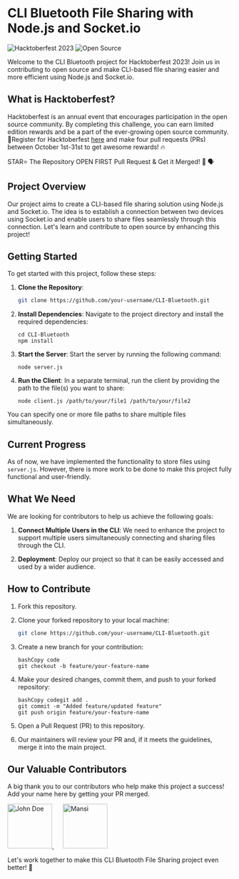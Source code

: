 # CLI Bluetooth File Sharing with Node.js and Socket.io

![Hacktoberfest 2023](https://img.shields.io/badge/Hacktoberfest-2023-blueviolet.svg)
![Open Source](https://img.shields.io/badge/Open%20Source-Yes-brightgreen.svg)

Welcome to the CLI Bluetooth project for Hacktoberfest 2023! Join us in contributing to open source and make CLI-based file sharing easier and more efficient using Node.js and Socket.io.

## What is Hacktoberfest?

Hacktoberfest is an annual event that encourages participation in the open source community. By completing this challenge, you can earn limited edition rewards and be a part of the ever-growing open source community.📢Register for Hacktoberfest [here](https://hacktoberfest.com) and make four pull requests (PRs) between October 1st-31st to get awesome rewards! 🔥

STAR⭐ The Repository OPEN FIRST Pull Request & Get it Merged! 🎉 🗣

## Project Overview

Our project aims to create a CLI-based file sharing solution using Node.js and Socket.io. The idea is to establish a connection between two devices using Socket.io and enable users to share files seamlessly through this connection. Let's learn and contribute to open source by enhancing this project!

## Getting Started

To get started with this project, follow these steps:

1. **Clone the Repository**: 
   ```bash
   git clone https://github.com/your-username/CLI-Bluetooth.git
   
2. **Install Dependencies**: Navigate to the project directory and install the required dependencies:

    ```
    cd CLI-Bluetooth
    npm install
    ```

3. **Start the Server**: Start the server by running the following command:

    ```
    node server.js
    ```

4. **Run the Client**: In a separate terminal, run the client by providing the path to the file(s) you want to share:

    ```
    node client.js /path/to/your/file1 /path/to/your/file2
    ```

You can specify one or more file paths to share multiple files simultaneously.
   
## Current Progress

As of now, we have implemented the functionality to store files using `server.js`. However, there is more work to be done to make this project fully functional and user-friendly.

## What We Need

We are looking for contributors to help us achieve the following goals:

1. **Connect Multiple Users in the CLI**: We need to enhance the project to support multiple users simultaneously connecting and sharing files through the CLI.

2. **Deployment**: Deploy our project so that it can be easily accessed and used by a wider audience.

## How to Contribute

1. Fork this repository.

2. Clone your forked repository to your local machine:

   ```bash
   git clone https://github.com/your-username/CLI-Bluetooth.git
   ```

1. Create a new branch for your contribution:

   ```
   bashCopy code
   git checkout -b feature/your-feature-name
   ```

2. Make your desired changes, commit them, and push to your forked repository:

   ```
   bashCopy codegit add .
   git commit -m "Added feature/updated feature"
   git push origin feature/your-feature-name
   ```

3. Open a Pull Request (PR) to this repository.

4. Our maintainers will review your PR and, if it meets the guidelines, merge it into the main project.

## Our Valuable Contributors

A big thank you to our contributors who help make this project a success! Add your name here by getting your PR merged.

<div align="left">
  <a href="https://github.com/johndoe" style="margin-right: 20px;">
    <img src="https://images.weserv.nl/?url=https://github.com/johndoe.png?v=4&h=300&w=300&fit=cover&mask=circle&maxage=7d" width="100" height="100" alt="John Doe">
  </a>
  <a href="https://github.com/Mannxxx">
    <img src="https://images.weserv.nl/?url=https://github.com/Mannxxx.png?v=4&h=300&w=300&fit=cover&mask=circle&maxage=7d" width="100" height="100" alt="Mansi">
  </a>
</div>

Let's work together to make this CLI Bluetooth File Sharing project even better! 🚀
